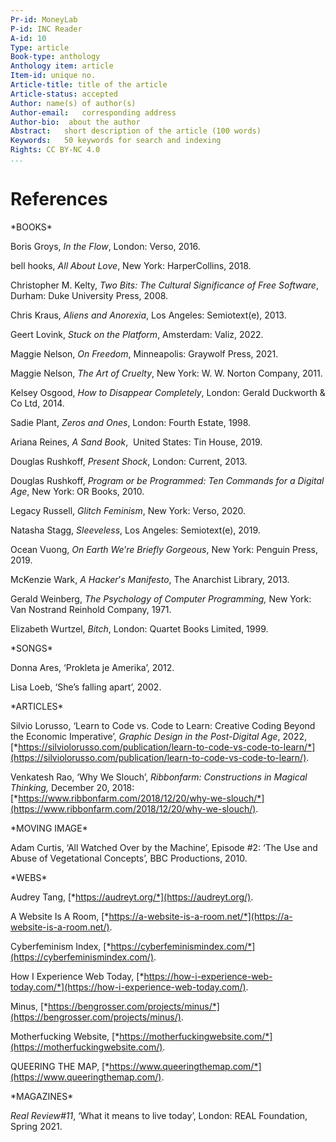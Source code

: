 ```yaml
---
Pr-id: MoneyLab
P-id: INC Reader
A-id: 10
Type: article
Book-type: anthology
Anthology item: article
Item-id: unique no.
Article-title: title of the article
Article-status: accepted
Author: name(s) of author(s)
Author-email:   corresponding address
Author-bio:  about the author
Abstract:   short description of the article (100 words)
Keywords:   50 keywords for search and indexing
Rights: CC BY-NC 4.0
...
```



# References

\*BOOKS\*

Boris Groys, *In the Flow*, London: Verso, 2016.

bell hooks, *All About Love*, New York: HarperCollins, 2018.

Christopher M. Kelty, *Two Bits: The Cultural Significance of Free
Software*, Durham: Duke University Press, 2008.

Chris Kraus, *Aliens and Anorexia*, Los Angeles: Semiotext(e), 2013.

Geert Lovink, *Stuck on the Platform*, Amsterdam: Valiz, 2022.

Maggie Nelson, *On Freedom*, Minneapolis: Graywolf Press, 2021.

Maggie Nelson, *The Art of Cruelty*, New York: W. W. Norton Company,
2011.

Kelsey Osgood, *How to Disappear Completely*, London: Gerald Duckworth &
Co Ltd, 2014.

Sadie Plant, *Zeros and Ones*, London: Fourth Estate, 1998.

Ariana Reines, *A Sand Book*,  United States: Tin House, 2019.

Douglas Rushkoff, *Present Shock*, London: Current, 2013.

Douglas Rushkoff, *Program or be Programmed: Ten Commands for a Digital
Age*, New York: OR Books, 2010.

Legacy Russell, *Glitch Feminism*, New York: Verso, 2020.

Natasha Stagg, *Sleeveless*, Los Angeles: Semiotext(e), 2019.

Ocean Vuong, *On Earth We*’*re Briefly Gorgeous*, New York: Penguin
Press, 2019.

McKenzie Wark, *A Hacker*’*s Manifesto*, The Anarchist Library, 2013.

Gerald Weinberg, *The Psychology of Computer Programming,* New York: Van
Nostrand Reinhold Company, 1971.

Elizabeth Wurtzel, *Bitch*, London: Quartet Books Limited, 1999.

\*SONGS\*

Donna Ares, ‘Prokleta je Amerika’, 2012.

Lisa Loeb, ‘She’s falling apart’, 2002.

\*ARTICLES\*

Silvio Lorusso, ‘Learn to Code vs. Code to Learn: Creative Coding Beyond
the Economic Imperative’, *Graphic Design in the Post-Digital Age*,
2022,
[*https://silviolorusso.com/publication/learn-to-code-vs-code-to-learn/*](https://silviolorusso.com/publication/learn-to-code-vs-code-to-learn/).

Venkatesh Rao, ‘Why We Slouch’, *Ribbonfarm: Constructions in Magical
Thinking,* December 20, 2018:
[*https://www.ribbonfarm.com/2018/12/20/why-we-slouch/*](https://www.ribbonfarm.com/2018/12/20/why-we-slouch/).

\*MOVING IMAGE\*

Adam Curtis, ‘All Watched Over by the Machine’, Episode \#2: ‘The Use
and Abuse of Vegetational Concepts’, BBC Productions, 2010.

\*WEBS\*

Audrey Tang, [*https://audreyt.org/*](https://audreyt.org/).

A Website Is A Room,
[*https://a-website-is-a-room.net/*](https://a-website-is-a-room.net/).

Cyberfeminism Index,
[*https://cyberfeminismindex.com/*](https://cyberfeminismindex.com/).

How I Experience Web Today,
[*https://how-i-experience-web-today.com/*](https://how-i-experience-web-today.com/).

Minus,
[*https://bengrosser.com/projects/minus/*](https://bengrosser.com/projects/minus/).

Motherfucking Website,
[*https://motherfuckingwebsite.com/*](https://motherfuckingwebsite.com/).

QUEERING THE MAP,
[*https://www.queeringthemap.com/*](https://www.queeringthemap.com/).

\*MAGAZINES\*

*Real Review\#11*, ‘What it means to live today’, London: REAL
Foundation, Spring 2021.
